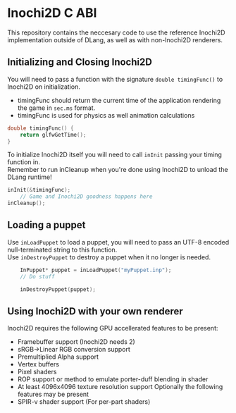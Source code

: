 # Inochi2D C ABI
This repository contains the neccesary code to use the reference Inochi2D implementation outside of DLang, as well as with non-Inochi2D renderers.


## Initializing and Closing Inochi2D
You will need to pass a function with the signature `double timingFunc()` to Inochi2D on initialization.  
 * timingFunc should return the current time of the application rendering the game in `sec.ms` format.
 * timingFunc is used for physics as well animation calculations

```c
double timingFunc() {
    return glfwGetTime();
}
```

To initialize Inochi2D itself you will need to call `inInit` passing your timing function in.  
Remember to run inCleanup when you're done using Inochi2D to unload the DLang runtime!

```c
inInit(&timingFunc);
    // Game and Inochi2D goodness happens here
inCleanup();
```

## Loading a puppet
Use `inLoadPuppet` to load a puppet, you will need to pass an UTF-8 encoded null-terminated string to this function.  
Use `inDestroyPuppet` to destroy a puppet when it no longer is needed.

```c
    InPuppet* puppet = inLoadPuppet("myPuppet.inp");
    // Do stuff

    inDestroyPuppet(puppet);
```

## Using Inochi2D with your own renderer
Inochi2D requires the following GPU accellerated features to be present:
 * Framebuffer support (Inochi2D needs 2)
 * sRGB->Linear RGB conversion support
 * Premultiplied Alpha support
 * Vertex buffers
 * Pixel shaders
 * ROP support or method to emulate porter-duff blending in shader
 * At least 4096x4096 texture resolution support
Optionally the following features may be present
 * SPIR-v shader support (For per-part shaders)

